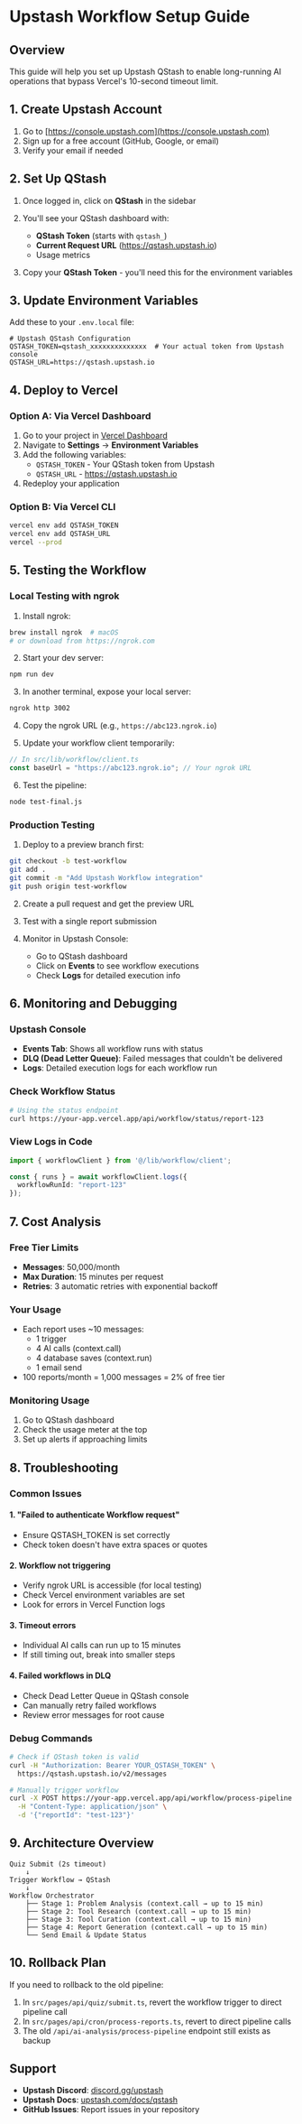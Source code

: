 # Upstash Workflow Setup Guide

## Overview
This guide will help you set up Upstash QStash to enable long-running AI operations that bypass Vercel's 10-second timeout limit.

## 1. Create Upstash Account

1. Go to [https://console.upstash.com](https://console.upstash.com)
2. Sign up for a free account (GitHub, Google, or email)
3. Verify your email if needed

## 2. Set Up QStash

1. Once logged in, click on **QStash** in the sidebar
2. You'll see your QStash dashboard with:
   - **QStash Token** (starts with `qstash_`)
   - **Current Request URL** (https://qstash.upstash.io)
   - Usage metrics

3. Copy your **QStash Token** - you'll need this for the environment variables

## 3. Update Environment Variables

Add these to your `.env.local` file:

```env
# Upstash QStash Configuration
QSTASH_TOKEN=qstash_xxxxxxxxxxxxxx  # Your actual token from Upstash console
QSTASH_URL=https://qstash.upstash.io
```

## 4. Deploy to Vercel

### Option A: Via Vercel Dashboard

1. Go to your project in [Vercel Dashboard](https://vercel.com/dashboard)
2. Navigate to **Settings** → **Environment Variables**
3. Add the following variables:
   - `QSTASH_TOKEN` - Your QStash token from Upstash
   - `QSTASH_URL` - https://qstash.upstash.io
4. Redeploy your application

### Option B: Via Vercel CLI

```bash
vercel env add QSTASH_TOKEN
vercel env add QSTASH_URL
vercel --prod
```

## 5. Testing the Workflow

### Local Testing with ngrok

1. Install ngrok:
```bash
brew install ngrok  # macOS
# or download from https://ngrok.com
```

2. Start your dev server:
```bash
npm run dev
```

3. In another terminal, expose your local server:
```bash
ngrok http 3002
```

4. Copy the ngrok URL (e.g., `https://abc123.ngrok.io`)

5. Update your workflow client temporarily:
```typescript
// In src/lib/workflow/client.ts
const baseUrl = "https://abc123.ngrok.io"; // Your ngrok URL
```

6. Test the pipeline:
```bash
node test-final.js
```

### Production Testing

1. Deploy to a preview branch first:
```bash
git checkout -b test-workflow
git add .
git commit -m "Add Upstash Workflow integration"
git push origin test-workflow
```

2. Create a pull request and get the preview URL

3. Test with a single report submission

4. Monitor in Upstash Console:
   - Go to QStash dashboard
   - Click on **Events** to see workflow executions
   - Check **Logs** for detailed execution info

## 6. Monitoring and Debugging

### Upstash Console

- **Events Tab**: Shows all workflow runs with status
- **DLQ (Dead Letter Queue)**: Failed messages that couldn't be delivered
- **Logs**: Detailed execution logs for each workflow run

### Check Workflow Status

```bash
# Using the status endpoint
curl https://your-app.vercel.app/api/workflow/status/report-123
```

### View Logs in Code

```typescript
import { workflowClient } from '@/lib/workflow/client';

const { runs } = await workflowClient.logs({
  workflowRunId: "report-123"
});
```

## 7. Cost Analysis

### Free Tier Limits
- **Messages**: 50,000/month
- **Max Duration**: 15 minutes per request
- **Retries**: 3 automatic retries with exponential backoff

### Your Usage
- Each report uses ~10 messages:
  - 1 trigger
  - 4 AI calls (context.call)
  - 4 database saves (context.run)
  - 1 email send
- 100 reports/month = 1,000 messages = 2% of free tier

### Monitoring Usage
1. Go to QStash dashboard
2. Check the usage meter at the top
3. Set up alerts if approaching limits

## 8. Troubleshooting

### Common Issues

#### 1. "Failed to authenticate Workflow request"
- Ensure QSTASH_TOKEN is set correctly
- Check token doesn't have extra spaces or quotes

#### 2. Workflow not triggering
- Verify ngrok URL is accessible (for local testing)
- Check Vercel environment variables are set
- Look for errors in Vercel Function logs

#### 3. Timeout errors
- Individual AI calls can run up to 15 minutes
- If still timing out, break into smaller steps

#### 4. Failed workflows in DLQ
- Check Dead Letter Queue in QStash console
- Can manually retry failed workflows
- Review error messages for root cause

### Debug Commands

```bash
# Check if QStash token is valid
curl -H "Authorization: Bearer YOUR_QSTASH_TOKEN" \
  https://qstash.upstash.io/v2/messages

# Manually trigger workflow
curl -X POST https://your-app.vercel.app/api/workflow/process-pipeline \
  -H "Content-Type: application/json" \
  -d '{"reportId": "test-123"}'
```

## 9. Architecture Overview

```
Quiz Submit (2s timeout)
    ↓
Trigger Workflow → QStash
    ↓
Workflow Orchestrator
    ├── Stage 1: Problem Analysis (context.call → up to 15 min)
    ├── Stage 2: Tool Research (context.call → up to 15 min)
    ├── Stage 3: Tool Curation (context.call → up to 15 min)
    ├── Stage 4: Report Generation (context.call → up to 15 min)
    └── Send Email & Update Status
```

## 10. Rollback Plan

If you need to rollback to the old pipeline:

1. In `src/pages/api/quiz/submit.ts`, revert the workflow trigger to direct pipeline call
2. In `src/pages/api/cron/process-reports.ts`, revert to direct pipeline calls
3. The old `/api/ai-analysis/process-pipeline` endpoint still exists as backup

## Support

- **Upstash Discord**: [discord.gg/upstash](https://discord.gg/upstash)
- **Upstash Docs**: [upstash.com/docs/qstash](https://upstash.com/docs/qstash)
- **GitHub Issues**: Report issues in your repository